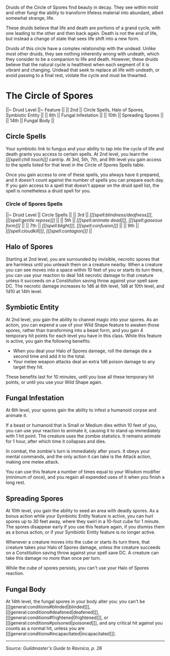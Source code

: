 Druids of the Circle of Spores find beauty in decay. They see within mold and other fungi the ability to transform lifeless material into abundant, albeit somewhat strange, life.

These druids believe that life and death are portions of a grand cycle, with one leading to the other and then back again. Death is not the end of life, but instead a change of state that sees life shift into a new form.

Druids of this circle have a complex relationship with the undead. Unlike most other druids, they see nothing inherently wrong with undeath, which they consider to be a companion to life and death. However, these druids believe that the natural cycle is healthiest when each segment of it is vibrant and changing. Undead that seek to replace all life with undeath, or avoid passing to a final rest, violate the cycle and must be thwarted.

# The Circle of Spores

||~ Druid Level ||~ Feature ||
|| 2nd || Circle Spells, Halo of Spores, Symbiotic Entity ||
|| 6th || Fungal Infestation ||
|| 10th || Spreading Spores ||
|| 14th || Fungal Body ||

## Circle Spells

Your symbiotic link to fungus and your ability to tap into the cycle of life and death grants you access to certain spells. At 2nd level, you learn the _[[[spell:chill touch]]]_ cantrip. At 3rd, 5th, 7th, and 9th level you gain access to the spells listed for that level in the Circle of Spores Spells table.

Once you gain access to one of these spells, you always have it prepared, and it doesn't count against the number of spells you can prepare each day. If you gain access to a spell that doesn't appear on the druid spell list, the spell is nonetheless a druid spell for you.

### Circle of Spores Spells

||~ Druid Level || Circle Spells ||
|| 3rd || _[[[spell:blindness/deafness]]]_, _[[[spell:gentle repose]]]_ ||
|| 5th || _[[[spell:animate dead]]]_, _[[[spell:gaseous form]]]_ ||
|| 7th || _[[[spell:blight]]]_, _[[[spell:confusion]]]_ ||
|| 9th || _[[[spell:cloudkill]]]_, _[[[spell:contagion]]]_ ||

## Halo of Spores

Starting at 2nd level, you are surrounded by invisible, necrotic spores that are harmless until you unleash them on a creature nearby. When a creature you can see moves into a space within 10 feet of you or starts its turn there, you can use your reaction to deal 1d4 necrotic damage to that creature unless it succeeds on a Constitution saving throw against your spell save DC. The necrotic damage increases to 1d6 at 6th level, 1d8 at 10th level, and 1d10 at 14th level.

## Symbiotic Entity

At 2nd level, you gain the ability to channel magic into your spores. As an action, you can expend a use of your Wild Shape feature to awaken those spores, rather than transforming into a beast form, and you gain 4 temporary hit points for each level you have in this class. While this feature is active, you gain the following benefits:

* When you deal your Halo of Spores damage, roll the damage die a second time and add it to the total.
* Your melee weapon attacks deal an extra 1d6 poison damage to any target they hit.

These benefits last for 10 minutes, until you lose all these temporary hit points, or until you use your Wild Shape again.

## Fungal Infestation

At 6th level, your spores gain the ability to infest a humanoid corpse and animate it.

If a beast or humanoid that is Small or Medium dies within 10 feet of you, you can use your reaction to animate it, causing it to stand up immediately with 1 hit point. The creature uses the zombie statistics. It remains animate for 1 hour, after which time it collapses and dies.

In combat, the zombie's turn is immediately after yours. It obeys your mental commands, and the only action it can take is the Attack action, making one melee attack.

You can use this feature a number of times equal to your Wisdom modifier (minimum of once), and you regain all expended uses of it when you finish a long rest.

## Spreading Spores

At 10th level, you gain the ability to seed an area with deadly spores. As a bonus action while your Symbiotic Entity feature is active, you can hurl spores up to 30 feet away, where they swirl in a 10-foot cube for 1 minute. The spores disappear early if you use this feature again, if you dismiss them as a bonus action, or if your Symbiotic Entity feature is no longer active.

Whenever a creature moves into the cube or starts its turn there, that creature takes your Halo of Spores damage, unless the creature succeeds on a Constitution saving throw against your spell save DC. A creature can take this damage no more than once per turn.

While the cube of spores persists, you can't use your Halo of Spores reaction.

## Fungal Body

At 14th level, the fungal spores in your body alter you: you can't be [[[general:conditions#blinded|blinded]]], [[[general:conditions#deafened|deafened]]], [[[general:conditions#frightened|frightened]]], or [[[general:conditions#poisoned|poisoned]]], and any critical hit against you counts as a normal hit, unless you are [[[general:conditions#incapacitated|incapacitated]]].

----

*Source: Guildmaster's Guide to Ravnica, p. 26*